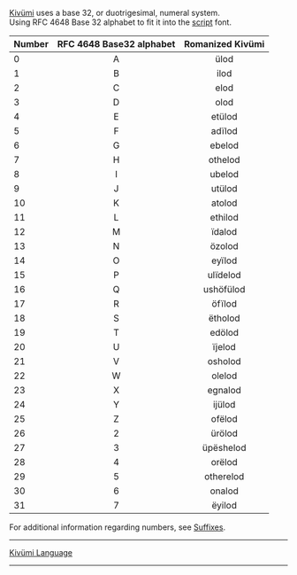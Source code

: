 
[Kivümi](README.md) uses a base 32, or duotrigesimal, numeral system.  
Using RFC 4648 Base 32 alphabet to fit it into the [script](Script.md) font.  

| Number | RFC 4648 Base32 alphabet | Romanized Kivümi |
| ------ |:-------------------------:|:----------------:|
| 0      |             A             |       ülod       |
| 1      |             B             |       ilod       |
| 2      |             C             |       elod       |
| 3      |             D             |       olod       |
| 4      |             E             |      etülod      |
| 5      |             F             |      adïlod      |
| 6      |             G             |      ebelod      |
| 7      |             H             |     othelod      |
| 8      |             I             |      ubelod      |
| 9      |             J             |      utülod      |
| 10     |             K             |      atolod      |
| 11     |             L             |     ethilod      |
| 12     |             M             |      ïdalod      |
| 13     |             N             |      özolod      |
| 14     |             O             |      eyïlod      |
| 15     |             P             |     ulïdelod     |
| 16     |             Q             |    ushöfülod     |
| 17     |             R             |      öfïlod      |
| 18     |             S             |     ëtholod      |
| 19     |             T             |      edölod      |
| 20     |             U             |      ïjelod      |
| 21     |             V             |     osholod      |
| 22     |             W             |      olelod      |
| 23     |             X             |     egnalod      |
| 24     |             Y             |      ijülod      |
| 25     |             Z             |      ofëlod      |
| 26     |             2             |      ürölod      |
| 27     |             3             |    üpëshelod     |
| 28     |             4             |      orëlod      |
| 29     |             5             |    otherelod     |
| 30     |             6             |      onalod      |
| 31     |             7             |      ëyilod      |

For additional information regarding numbers, see [Suffixes](Suffixes.md#3-numbers).

---

[Kivümi Language](README.md)

---